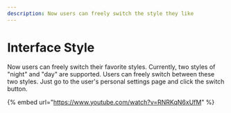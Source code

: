 ```yaml
---
description: Now users can freely switch the style they like
---
```


# Interface Style

Now users can freely switch their favorite styles. Currently, two styles of "night" and "day" are supported. Users can freely switch between these two styles. Just go to the user's personal settings page and click the switch button.

{% embed url="https://www.youtube.com/watch?v=RNRKqN6xUfM" %}
